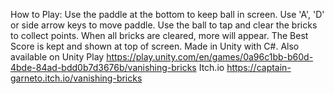 How to Play: Use the paddle  at the bottom to keep ball in screen. Use 'A', 'D' or side arrow keys to move paddle. Use the ball to tap and clear the bricks to collect points. 
When all bricks are cleared, more will appear. The Best Score is kept and shown at top of screen. Made in Unity with C#. Also available on 
Unity Play https://play.unity.com/en/games/0a96c1bb-b60d-4bde-84ad-bdd0b7d3676b/vanishing-bricks
Itch.io https://captain-garneto.itch.io/vanishing-bricks
